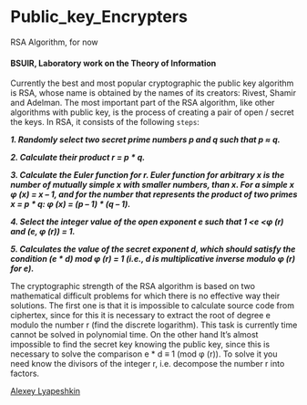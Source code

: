 # Public_key_Encrypters
RSA Algorithm, for now

#### BSUIR, Laboratory work on the Theory of Information


Currently the best and most popular cryptographic
the public key algorithm is RSA, whose name is obtained
by the names of its creators: Rivest, Shamir and Adelman.
The most important part of the RSA algorithm, like other algorithms with
public key, is the process of creating a pair of open / secret
the keys. In RSA, it consists of the following `steps`:

***1. Randomly select two secret prime numbers p and q
such that p ≈ q.***

***2. Calculate their product r = p * q.***

***3. Calculate the Euler function for r. Euler function for
arbitrary x is the number of mutually simple x with smaller numbers,
than x. For a simple x φ (x) = x – 1, and for the number that represents
the product of two primes x = p * q: φ (x) = (p – 1) * (q – 1).***

***4. Select the integer value of the open exponent e such that 1 <e <φ (r)
and (e, φ (r)) = 1.***

***5. Calculates the value of the secret exponent d, which should
satisfy the condition (e * d) mod φ (r) = 1 (i.e., d is multiplicative
inverse modulo φ (r) for e).***

The cryptographic strength of the RSA algorithm is based on two mathematical
difficult problems for which there is no effective way
their solutions. The first one is that it is impossible to calculate
source code from ciphertex, since for this it is necessary to extract the root of degree
e modulo the number r (find the discrete logarithm). This task is currently
time cannot be solved in polynomial time. On the other hand
It’s almost impossible to find the secret key knowing the public key, since
this is necessary to solve the comparison e * d ≡ 1 (mod φ (r)). To solve it you need
know the divisors of the integer r, i.e. decompose the number r into factors.

[Alexey Lyapeshkin](https://github.com/AlexeyLyapeshkin)
